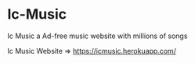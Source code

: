 # Ic-Music
Ic Music a Ad-free music website with millions of songs

Ic Music Website => https://icmusic.herokuapp.com/

